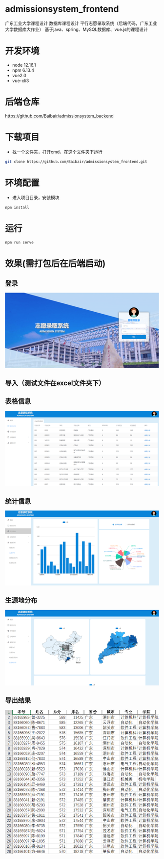 
# admissionsystem_frontend
广东工业大学课程设计 数据库课程设计 平行志愿录取系统（后端代码，广东工业大学数据库大作业） 基于java、spring、MySQL数据库、vue.js的课程设计


# 开发环境
* node 12.16.1
* npm 6.13.4
* vue2.0
* vue-cli3

# 后端仓库
https://github.com/Baibair/admissionsystem_backend

# 下载项目
* 找一个文件夹，打开cmd，在这个文件夹下运行
```bash
git clone https://github.com/Baibair/admissionsystem_frontend.git
```

# 环境配置

* 进入项目目录，安装模块
```bash
npm install
```

# 运行
```bash
npm run serve
```

# 效果(需打包后在后端启动)
## 登录
![img](https://github.com/Baibair/admissionsystem_backend/blob/master/images/Snipaste_2020-10-26_13-34-25.png)
## 导入（测试文件在excel文件夹下）
## 表格信息
![img](https://github.com/Baibair/admissionsystem_backend/blob/master/images/Snipaste_2020-10-26_13-38-37.png)
## 统计信息
![img](https://github.com/Baibair/admissionsystem_backend/blob/master/images/Snipaste_2020-10-26_13-39-28.png)
## 生源地分布
![img](https://github.com/Baibair/admissionsystem_backend/blob/master/images/Snipaste_2020-10-26_13-40-11.png)
## 导出结果
![img](https://github.com/Baibair/admissionsystem_backend/blob/master/images/Snipaste_2020-10-26_13-41-04.png)

